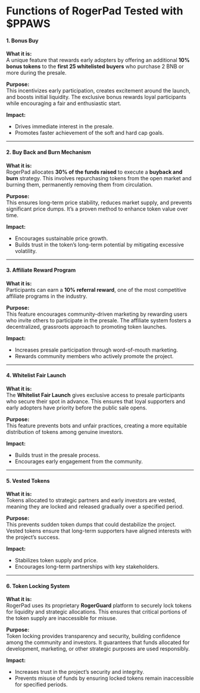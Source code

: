 # Functions of RogerPad Tested with $PPAWS

#### **1. Bonus Buy**

**What it is:**\
A unique feature that rewards early adopters by offering an additional **10% bonus tokens** to the **first 25 whitelisted buyers** who purchase 2 BNB or more during the presale.

**Purpose:**\
This incentivizes early participation, creates excitement around the launch, and boosts initial liquidity. The exclusive bonus rewards loyal participants while encouraging a fair and enthusiastic start.

**Impact:**

* Drives immediate interest in the presale.
* Promotes faster achievement of the soft and hard cap goals.

***

#### **2. Buy Back and Burn Mechanism**

**What it is:**\
RogerPad allocates **30% of the funds raised** to execute a **buyback and burn** strategy. This involves repurchasing tokens from the open market and burning them, permanently removing them from circulation.

**Purpose:**\
This ensures long-term price stability, reduces market supply, and prevents significant price dumps. It’s a proven method to enhance token value over time.

**Impact:**

* Encourages sustainable price growth.
* Builds trust in the token’s long-term potential by mitigating excessive volatility.

***

#### **3. Affiliate Reward Program**

**What it is:**\
Participants can earn a **10% referral reward**, one of the most competitive affiliate programs in the industry.

**Purpose:**\
This feature encourages community-driven marketing by rewarding users who invite others to participate in the presale. The affiliate system fosters a decentralized, grassroots approach to promoting token launches.

**Impact:**

* Increases presale participation through word-of-mouth marketing.
* Rewards community members who actively promote the project.

***

#### **4. Whitelist Fair Launch**

**What it is:**\
The **Whitelist Fair Launch** gives exclusive access to presale participants who secure their spot in advance. This ensures that loyal supporters and early adopters have priority before the public sale opens.

**Purpose:**\
This feature prevents bots and unfair practices, creating a more equitable distribution of tokens among genuine investors.

**Impact:**

* Builds trust in the presale process.
* Encourages early engagement from the community.

***

#### **5. Vested Tokens**

**What it is:**\
Tokens allocated to strategic partners and early investors are vested, meaning they are locked and released gradually over a specified period.

**Purpose:**\
This prevents sudden token dumps that could destabilize the project. Vested tokens ensure that long-term supporters have aligned interests with the project’s success.

**Impact:**

* Stabilizes token supply and price.
* Encourages long-term partnerships with key stakeholders.

***

#### **6. Token Locking System**

**What it is:**\
RogerPad uses its proprietary **RogerGuard** platform to securely lock tokens for liquidity and strategic allocations. This ensures that critical portions of the token supply are inaccessible for misuse.

**Purpose:**\
Token locking provides transparency and security, building confidence among the community and investors. It guarantees that funds allocated for development, marketing, or other strategic purposes are used responsibly.

**Impact:**

* Increases trust in the project’s security and integrity.
* Prevents misuse of funds by ensuring locked tokens remain inaccessible for specified periods.
